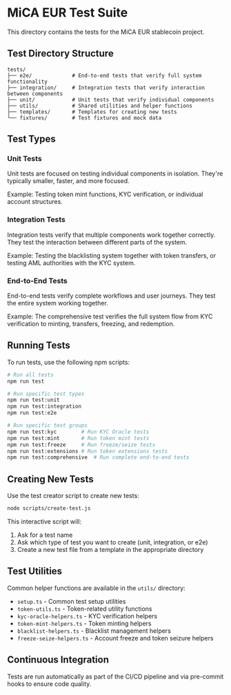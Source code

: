 # MiCA EUR Test Suite

This directory contains the tests for the MiCA EUR stablecoin project.

## Test Directory Structure

```
tests/
├── e2e/             # End-to-end tests that verify full system functionality
├── integration/     # Integration tests that verify interaction between components
├── unit/            # Unit tests that verify individual components
├── utils/           # Shared utilities and helper functions
├── templates/       # Templates for creating new tests
└── fixtures/        # Test fixtures and mock data
```

## Test Types

### Unit Tests

Unit tests are focused on testing individual components in isolation. They're typically smaller, faster, and more focused.

Example: Testing token mint functions, KYC verification, or individual account structures.

### Integration Tests

Integration tests verify that multiple components work together correctly. They test the interaction between different parts of the system.

Example: Testing the blacklisting system together with token transfers, or testing AML authorities with the KYC system.

### End-to-End Tests

End-to-end tests verify complete workflows and user journeys. They test the entire system working together.

Example: The comprehensive test verifies the full system flow from KYC verification to minting, transfers, freezing, and redemption.

## Running Tests

To run tests, use the following npm scripts:

```bash
# Run all tests
npm run test

# Run specific test types
npm run test:unit
npm run test:integration
npm run test:e2e

# Run specific test groups
npm run test:kyc        # Run KYC Oracle tests
npm run test:mint       # Run token mint tests
npm run test:freeze     # Run freeze/seize tests
npm run test:extensions # Run token extensions tests
npm run test:comprehensive  # Run complete end-to-end tests
```

## Creating New Tests

Use the test creator script to create new tests:

```bash
node scripts/create-test.js
```

This interactive script will:
1. Ask for a test name
2. Ask which type of test you want to create (unit, integration, or e2e)
3. Create a new test file from a template in the appropriate directory

## Test Utilities

Common helper functions are available in the `utils/` directory:

- `setup.ts` - Common test setup utilities
- `token-utils.ts` - Token-related utility functions
- `kyc-oracle-helpers.ts` - KYC verification helpers
- `token-mint-helpers.ts` - Token minting helpers
- `blacklist-helpers.ts` - Blacklist management helpers
- `freeze-seize-helpers.ts` - Account freeze and token seizure helpers

## Continuous Integration

Tests are run automatically as part of the CI/CD pipeline and via pre-commit hooks to ensure code quality.
